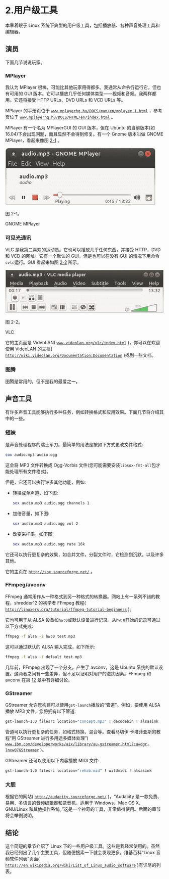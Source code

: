 # 2.用户级工具

本章着眼于 Linux 系统下典型的用户级工具，包括播放器、各种声音处理工具和编辑器。

## 演员

下面几节说说玩家。

### MPlayer

我认为 MPlayer 很棒，可能比其他玩家用得都多。我通常从命令行运行它，但也有可用的 GUI 版本。它可以播放几乎任何媒体类型——视频和音频。我两样都用。它还将接受 HTTP URLs、DVD URLs 和 VCD URLs 等。

MPlayer 的手册页位于 [`www.mplayerhq.hu/DOCS/man/en/mplayer.1.html`](http://www.mplayerhq.hu/DOCS/man/en/mplayer.1.html) ，参考页位于 [`www.mplayerhq.hu/DOCS/HTML/en/index.html`](http://www.mplayerhq.hu/DOCS/HTML/en/index.html) 。

MPlayer 有一个名为 MPlayerGUI 的 GUI 版本，但在 Ubuntu 的当前版本(如 16.04)下会出现问题，而且显然不会得到修复。有一个 Gnome 版本叫做 GNOME MPlayer，看起来像图 [2-1](#Fig1) 。

![A435426_1_En_2_Fig1_HTML.jpg](img/A435426_1_En_2_Fig1_HTML.jpg)

图 2-1。

GNOME MPlayer

### 可见光通讯

VLC 是我第二喜欢的运动员。它也可以播放几乎任何东西，并接受 HTTP，DVD 和 VCD 的网址。它有一个默认的 GUI，但是也可以在没有 GUI 的情况下用命令`cvlc`运行。GUI 看起来如图 [2-2](#Fig2) 所示。

![A435426_1_En_2_Fig2_HTML.jpg](img/A435426_1_En_2_Fig2_HTML.jpg)

图 2-2。

VLC

它的主页面是 VideoLAN( [`www.videolan.org/vlc/index.html`](http://www.videolan.org/vlc/index.html) )，你可以在欢迎使用 VideoLAN 的文档( [`http://wiki.videolan.org/Documentation:Documentation`](http://wiki.videolan.org/Documentation:Documentation) )找到一些文档。

### 图腾

图腾是常用的，但不是我的最爱之一。

## 声音工具

有许多声音工具能够执行多种任务，例如转换格式和应用效果。下面几节将介绍其中的一些。

### 短袜

是声音处理程序的瑞士军刀。最简单的用法是按如下方式更改文件格式:

```sh
sox audio.mp3 audio.ogg

```

这会将 MP3 文件转换成 Ogg-Vorbis 文件(您可能需要安装`libsox-fmt-all`包才能处理所有文件格式)。

但是，它还可以执行许多其他功能，例如:

*   转换成单声道，如下图:

    ```sh
    sox audio.mp3 audio.ogg channels 1

    ```

*   加倍音量，如下图:

    ```sh
    sox audio.mp3 audio.ogg vol 2

    ```

*   改变采样率，如下图:

    ```sh
    sox audio.mp3 audio.ogg rate 16k

    ```

它还可以执行更复杂的效果，如合并文件，分裂文件时，它检测到沉默，以及许多其他。

它的主页在 [`http://sox.sourceforge.net/`](http://sox.sourceforge.net/) 。

### FFmpeg/avconv

FFmpeg 通常用作从一种格式到另一种格式的转换器。网站上有一系列不错的教程，shredder12 的初学者 FFmpeg 教程( [`http://linuxers.org/tutorial/ffmpeg-tutorial-beginners`](http://linuxers.org/tutorial/ffmpeg-tutorial-beginners) )。

它也可用于从 ALSA 设备如`hw:0`或默认设备进行记录。从`hw:0`开始的记录可通过以下方式完成:

```sh
ffmpeg -f alsa -i hw:0 test.mp3

```

这可以通过默认的 ALSA 输入完成，如下所示:

```sh
ffmpeg -f alsa -i default test.mp3

```

几年前，FFmpeg 出现了一个分支，产生了 avconv，这是 Ubuntu 系统的默认设置。这两者之间有一些差异，但不足以证明对用户的滋扰因素。FFmpeg 和 avconv 在第 [12](12.html) 章中有详细讨论。

### GStreamer

GStreamer 允许您构建可以使用`gst-launch`播放的“管道”。例如，要使用 ALSA 播放 MP3 文件，您将拥有以下管道:

```sh
gst-launch-1.0 filesrc location="concept.mp3" ! decodebin ! alsasink

```

管道可以执行更复杂的任务，如格式转换、混合等。查看马切伊·卡塔菲亚斯的教程“用 GStreamer 进行多用途多媒体处理”( [`www.ibm.com/developerworks/aix/library/au-gstreamer.html?ca=dgr-lnxw07GStreamer`](http://www.ibm.com/developerworks/aix/library/au-gstreamer.html?ca=dgr-lnxw07GStreamer) )。

GStreamer 还可以使用以下内容播放 MIDI 文件:

```sh
gst-launch-1.0 filesrc location="rehab.mid" ! wildmidi ! alsasink

```

### 大胆

根据它的网站( [`http://audacity.sourceforge.net/`](http://audacity.sourceforge.net/) )，“Audacity 是一款免费、易用、多语言的音频编辑器和录音机，适用于 Windows、Mac OS X、GNU/Linux 和其他操作系统。”这是一个神奇的工具，非常值得使用。后面的章节将会举例说明。

## 结论

这个简短的章节介绍了 Linux 下的一些用户级工具。这些是我经常使用的。虽然我已经列出了几个主要工具，但随便搜索一下就会发现更多。维基百科“Linux 音频软件列表”页面( [`https://en.wikipedia.org/wiki/List_of_Linux_audio_software`](https://en.wikipedia.org/wiki/List_of_Linux_audio_software) )有详尽的列表。